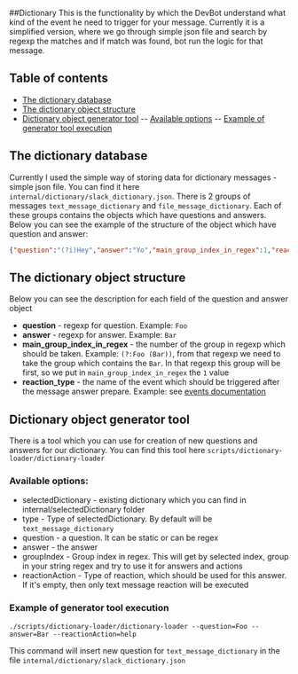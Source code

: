 ##Dictionary
This is the functionality by which the DevBot understand what kind of the event he need to trigger for your message. Currently it is a simplified version, where we go through simple json file and search by regexp the matches and if match was found, bot run the logic for that message.

## Table of contents
- [The dictionary database](#the-dictionary-database)
- [The dictionary object structure](#the-dictionary-object-structure)
- [Dictionary object generator tool](#dictionary-object-generator-tool)
-- [Available options](#available-options)
-- [Example of generator tool execution](#example-of-generator-tool-execution)

## The dictionary database
Currently I used the simple way of storing data for dictionary messages - simple json file. You can find it here `internal/dictionary/slack_dictionary.json`.
There is 2 groups of messages `text_message_dictionary` and `file_message_dictionary`. Each of these groups contains the objects which have questions and answers.
Below you can see the example of the structure of the object which have question and answer:
```json
{"question":"(?i)Hey","answer":"Yo","main_group_index_in_regex":1,"reaction_type":"help"}
```

## The dictionary object structure
Below you can see the description for each field of the question and answer object
* **question** - regexp for question. Example: `Foo`
* **answer** - regexp for answer. Example: `Bar`
* **main_group_index_in_regex** - the number of the group in regexp which should be taken. Example: `(?:Foo (Bar))`, from that regexp we need to take the group which contains the `Bar`. In that regexp this group will be first, so we put in `main_group_index_in_regex` the `1` value 
* **reaction_type** - the name of the event which should be triggered after the message answer prepare. Example: see [events documentation](events.md)

## Dictionary object generator tool
There is a tool which you can use for creation of new questions and answers for our dictionary. You can find this tool here `scripts/dictionary-loader/dictionary-loader`

### Available options:
* selectedDictionary - existing dictionary which you can find in internal/selectedDictionary folder
* type - Type of selectedDictionary. By default will be `text_message_dictionary`
* question - a question. It can be static or can be regex
* answer - the answer
* groupIndex - Group index in regex. This will get by selected index, group in your string regex and try to use it for answers and actions
* reactionAction - Type of reaction, which should be used for this answer. If it's empty, then only text message reaction will be executed

### Example of generator tool execution
``` 
./scripts/dictionary-loader/dictionary-loader --question=Foo --answer=Bar --reactionAction=help
```
This command will insert new question for `text_message_dictionary` in the file `internal/dictionary/slack_dictionary.json`